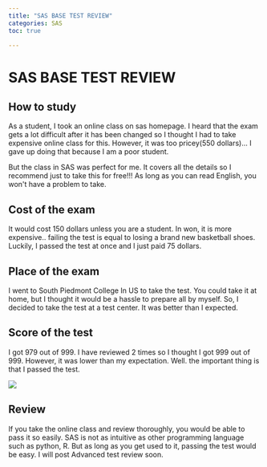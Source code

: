 ```yaml
---
title: "SAS BASE TEST REVIEW"
categories: SAS
toc: true

---
```


# SAS BASE  TEST REVIEW



## How to study

As a student, I took an online class on sas homepage. I heard that the exam gets a lot difficult after it has been changed so I thought I had to take expensive online class for this. However, it was too pricey(550 dollars)... I gave up doing that because I am a poor student.

But the class in SAS was perfect for me. It covers all the details so I recommend just to take this for free!!! As long as you can read English, you won't have a problem to take.



## Cost of the exam

It would cost 150 dollars unless you are a student. In won, it is more expensive.. failing the test is equal to losing a brand new basketball shoes. Luckily, I passed the test at once and I just paid 75 dollars.



## Place of the exam

I went to South Piedmont College In US to take the test. You could take it at home, but I thought it would be a hassle to prepare all by myself. So, I decided to take the test at a test center. It was better than I expected.



## Score of the test

I got 979 out of 999. I have reviewed 2 times so I thought I got 999 out of 999. However, it was lower than my expectation. Well. the important thing is that I passed the test.

<img src="{{ https://statsergeant.github.io/ }}{{ https://statsergeant.github.io/coding/SAS_BASE_%ED%95%A9%EA%B2%A9%ED%9B%84%EA%B8%B0/ }}/images/2022-07-27-SAS_BASE_합격후기/001.jpg"> 



## Review

If you take the online class and review thoroughly, you would be able to pass it so easily. SAS is not as intuitive as other programming language such as python, R. But as long as you get used to it, passing the test would be easy. I will post Advanced test review soon.